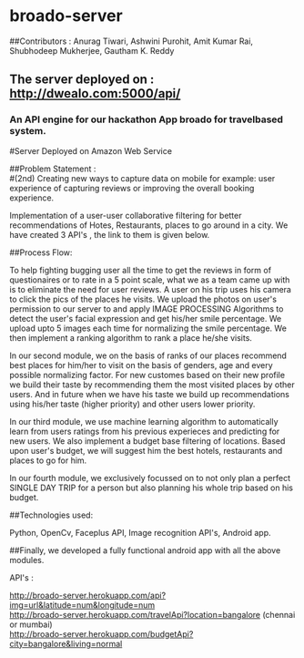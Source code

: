 # broado-server
##Contributors : Anurag Tiwari, Ashwini Purohit, Amit Kumar Rai, Shubhodeep Mukherjee, Gautham K. Reddy
## The server deployed on : http://dwealo.com:5000/api/<br />
### An API engine for our hackathon App broado for travelbased system.
#Server Deployed on Amazon Web Service

##Problem Statement :   
#(2nd) Creating new ways to capture data on mobile for example: user experience of capturing reviews or improving the overall booking experience.

Implementation of a user-user collaborative filtering for better recommendations of Hotes, Restaurants, places to go around in a city. We have created 3 API's , the link to them is given below. 

##Process Flow:

To help fighting bugging user all the time to get the reviews in form of questionaires or to rate in a 5 point scale, what we as a team came up with is to eliminate the need for user reviews. A user on his trip uses his camera to click the pics of the places he visits. We upload the photos on user's permission to our server to and apply IMAGE PROCESSING Algorithms to detect the user's facial expression and get his/her smile percentage.
We upload upto 5 images each time for normalizing the smile percentage. We then implement a ranking algorithm to rank a place he/she visits.

In our second module, we on the basis of ranks of our places recommend best places for him/her to visit on the basis of genders, age and every possible normalizing factor. For new customes based on their new profile we build their taste by recommending them the most visited places by other users. And in future when we have his taste we build up recommendations using his/her taste (higher priority) and other users lower priority.

In our third module, we use machine learning algorithm to automatically learn from users ratings from his previous experieces and predicting for new users. We also implement a budget base filtering of locations. Based upon user's budget, we will suggest him the best hotels, restaurants and places to go for him.

In our fourth module, we exclusively focussed on to not only plan a perfect SINGLE DAY TRIP for a person but also planning his whole trip based on his budget.


##Technologies used:

Python, OpenCv, Faceplus API, Image recognition API's, Android app.

##Finally, we developed a fully functional android app with all the above modules. 




API's : 

http://broado-server.herokuapp.com/api?img=url&latitude=num&longitude=num<br />
http://broado-server.herokuapp.com/travelApi?location=bangalore (chennai or mumbai)<br />
http://broado-server.herokuapp.com/budgetApi?city=bangalore&living=normal
